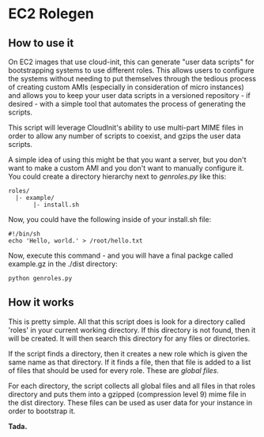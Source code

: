 EC2 Rolegen
===========

How to use it
-------------

On EC2 images that use cloud-init, this can generate "user data scripts" for bootstrapping
systems to use different roles. This allows users to configure the systems without needing
to put themselves through the tedious process of creating custom AMIs (especially in
consideration of micro instances) and allows you to keep your user data scripts in a versioned
repository - if desired - with a simple tool that automates the process of generating the
scripts.

This script will leverage CloudInit's ability to use multi-part MIME files in order to allow
any number of scripts to coexist, and gzips the user data scripts.

A simple idea of using this might be that you want a server, but you don't want to make a custom
AMI and you don't want to manually configure it. You could create a directory hierarchy next to
*genroles.py* like this:

    roles/
      |- example/
           |- install.sh

Now, you could have the following inside of your install.sh file:

    #!/bin/sh
    echo 'Hello, world.' > /root/hello.txt

Now, execute this command - and you will have a final packge called example.gz in the ./dist
directory:

    python genroles.py

How it works
------------

This is pretty simple. All that this script does is look for a directory called 'roles' in
your current working directory. If this directory is not found, then it will be created. It
will then search this directory for any files or directories.

If the script finds a directory, then it creates a new role which is given the same name as
that directory. If it finds a file, then that file is added to a list of files
that should be used for every role. These are *global files*.

For each directory, the script collects all global files and all files in that roles directory
and puts them into a gzipped (compression level 9) mime file in the dist directory. These files
can be used as user data for your instance in order to bootstrap it.

**Tada.**

